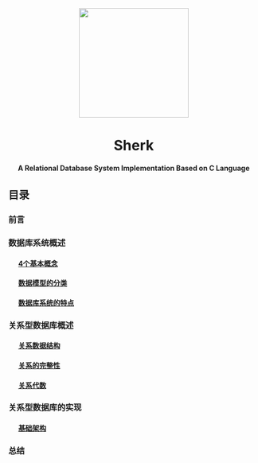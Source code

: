 
<div align="center">

<img width="220px" src="https://github.com/Lvsi-China/Sherk/raw/master/extra/image/sherk.jpeg">

<h1>Sherk</h3>
<h4>A Relational Database System Implementation Based on C Language</h4>

</div>

## 目录

### 前言

### 数据库系统概述

#### &nbsp;&nbsp;&nbsp;&nbsp;&nbsp; [4个基本概念](https://note.youdao.com/)
#### &nbsp;&nbsp;&nbsp;&nbsp;&nbsp; [数据模型的分类](https://note.youdao.com/)
#### &nbsp;&nbsp;&nbsp;&nbsp;&nbsp; [数据库系统的特点](https://note.youdao.com/)


### 关系型数据库概述

#### &nbsp;&nbsp;&nbsp;&nbsp;&nbsp; [关系数据结构](https://note.youdao.com/)
#### &nbsp;&nbsp;&nbsp;&nbsp;&nbsp; [关系的完整性](https://note.youdao.com/)
#### &nbsp;&nbsp;&nbsp;&nbsp;&nbsp; [关系代数](https://note.youdao.com/)


### 关系型数据库的实现
#### &nbsp;&nbsp;&nbsp;&nbsp;&nbsp; [基础架构](https://note.youdao.com/)

### 总结
